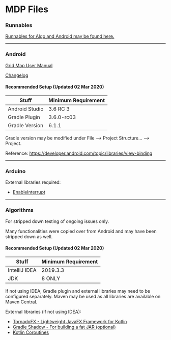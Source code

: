# MDP Files
### Runnables
[Runnables for Algo and Android may be found here.](https://github.com/101011101001010/MDP/releases)

---

### Android
[Grid Map User Manual](https://github.com/101011101001010/MDP-Android/wiki/Grid-Map-User-Manual)

[Changelog](https://github.com/101011101001010/MDP/wiki/Android-Changelog)

#### Recommended Setup (Updated 02 Mar 2020)
| Stuff          | Minimum Requirement |	
| -------------- | ------------------- |     
| Android Studio | 3.6 RC 3            |
| Gradle Plugin  | 3.6.0-rc03          | 
| Gradle Version | 6.1.1               | 

Gradle version may be modified under File --> Project Structure... --> Project.

Reference: https://developer.android.com/topic/libraries/view-binding

---

### Arduino
External libraries required:
* [EnableInterrupt](https://github.com/GreyGnome/EnableInterrupt)

---

### Algorithms
For stripped down testing of ongoing issues only. 

Many functionalities were copied over from Android and may have been stripped down as well.

#### Recommended Setup (Updated 02 Mar 2020)
| Stuff          | Minimum Requirement |	
| -------------- | ------------------- |     
| IntelliJ IDEA  | 2019.3.3            |  
| JDK            | 8 ONLY              |

If not using IDEA, Gradle plugin and external libraries may need to be configured separately. Maven may be used as all libraries are available on Maven Central.

External libraries (if not using IDEA):
* [TornadoFX - Lightweight JavaFX Framework for Kotlin](https://github.com/edvin/tornadofx)
* [Gradle Shadow - For building a fat JAR (optional)](https://github.com/johnrengelman/shadow)
* [Kotlin Coroutines](https://github.com/Kotlin/kotlinx.coroutines)





